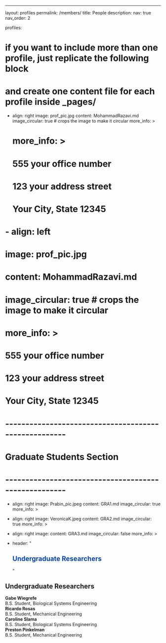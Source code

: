 ---

layout: profiles
permalink: /members/
title: People
description:
nav: true
nav_order: 2

profiles:

# if you want to include more than one profile, just replicate the following block

# and create one content file for each profile inside \_pages/

- align: right
  image: prof_pic.jpg
  content: MohammadRazavi.md
  image_circular: true # crops the image to make it circular
  more_info: >

  # more_info: >

  # <p>555 your office number</p>

  # <p>123 your address street</p>

  # <p>Your City, State 12345</p>

# - align: left

# image: prof_pic.jpg

# content: MohammadRazavi.md

# image_circular: true # crops the image to make it circular

# more_info: >

# <p>555 your office number</p>

# <p>123 your address street</p>

# <p>Your City, State 12345</p>

# -----------------------------------------------------

# Graduate Students Section

# -----------------------------------------------------

- align: right
  image: Prabin_pic.jpeg
  content: GRA1.md
  image_circular: true
  more_info: >

- align: right
  image: VeronicaK.jpeg
  content: GRA2.md
  image_circular: true
  more_info: >

- align: right
  image:
  content: GRA3.md
  image_circular: false
  more_info: >

- header: "<h2 style='color:#0046ad;'>Undergraduate Researchers</h2>"

## Undergraduate Researchers

<div class="undergrad-profile">
  <div class="student">
    <div class="placeholder"></div>
    <strong>Gabe Wiegrefe</strong><br>B.S. Student, Biological Systems Engineering
  </div>

  <div class="student">
    <div class="placeholder"></div>
    <strong>Ricardo Rosas</strong><br>B.S. Student, Mechanical Engineering
  </div>

  <div class="student">
    <div class="placeholder"></div>
    <strong>Caroline Slama</strong><br>B.S. Student, Biological Systems Engineering
  </div>

  <div class="student">
    <div class="placeholder"></div>
    <strong>Preston Pinkelman</strong><br>B.S. Student, Mechanical Engineering
  </div>
</div>
